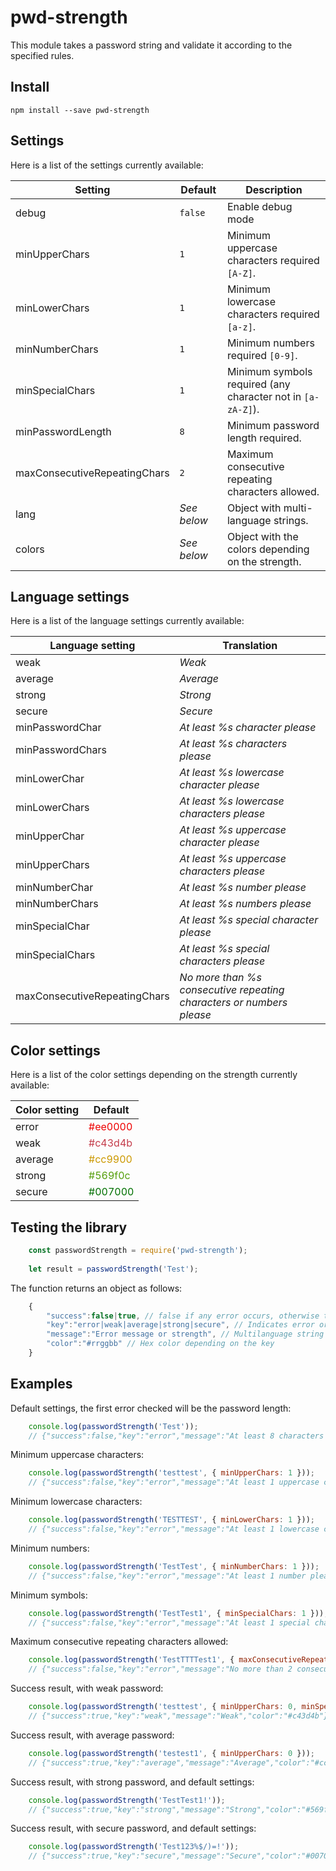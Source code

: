 pwd-strength
============

This module takes a password string and validate it according to the specified rules.


## Install

```
npm install --save pwd-strength
```

## Settings

Here is a list of the settings currently available:

Setting                      | Default     | Description
---------------------------- | ----------- | -------------------------------------------------------------
debug                        | `false`     | Enable debug mode
minUpperChars                | `1`         | Minimum uppercase characters required `[A-Z]`.
minLowerChars                | `1`         | Minimum lowercase characters required `[a-z]`.
minNumberChars               | `1`         | Minimum numbers required `[0-9]`.
minSpecialChars              | `1`         | Minimum symbols required (any character not in `[a-zA-Z]`).
minPasswordLength            | `8`         | Minimum password length required.
maxConsecutiveRepeatingChars | `2`         | Maximum consecutive repeating characters allowed.
lang                         | *See below* | Object with multi-language strings.
colors                       | *See below* | Object with the colors depending on the strength.

## Language settings

Here is a list of the language settings currently available:

Language setting             | Translation
---------------------------- | ------------------------------------------------------------------
weak                         | *Weak*
average                      | *Average*
strong                       | *Strong*
secure                       | *Secure*
minPasswordChar              | *At least %s character please*
minPasswordChars             | *At least %s characters please*
minLowerChar                 | *At least %s lowercase character please*
minLowerChars                | *At least %s lowercase characters please*
minUpperChar                 | *At least %s uppercase character please*
minUpperChars                | *At least %s uppercase characters please*
minNumberChar                | *At least %s number please*
minNumberChars               | *At least %s numbers please*
minSpecialChar               | *At least %s special character please*
minSpecialChars              | *At least %s special characters please*
maxConsecutiveRepeatingChars | *No more than %s consecutive repeating characters or numbers please*

## Color settings

Here is a list of the color settings depending on the strength currently available:

Color setting | Default
------------- | --------------------------------------------
error         | <span style="color:#ee0000;">#ee0000</span>
weak          | <span style="color:#c43d4b;">#c43d4b</span>
average       | <span style="color:#cc9900;">#cc9900</span>
strong        | <span style="color:#569f0c;">#569f0c</span>
secure        | <span style="color:#007000;">#007000</span>

## Testing the library

```js
    const passwordStrength = require('pwd-strength');
    
    let result = passwordStrength('Test');
```

The function returns an object as follows:

```js
    {
        "success":false|true, // false if any error occurs, otherwise true
        "key":"error|weak|average|strong|secure", // Indicates error or the strength
        "message":"Error message or strength", // Multilanguage string with the error message or strength
        "color":"#rrggbb" // Hex color depending on the key
    }
```

## Examples

Default settings, the first error checked will be the password length:

```js
    console.log(passwordStrength('Test'));
    // {"success":false,"key":"error","message":"At least 8 characters please","color":"#ee0000"}
```

Minimum uppercase characters:

```js
    console.log(passwordStrength('testtest', { minUpperChars: 1 }));
    // {"success":false,"key":"error","message":"At least 1 uppercase character please","color":"#ee0000"}
```

Minimum lowercase characters:

```js
    console.log(passwordStrength('TESTTEST', { minLowerChars: 1 }));
    // {"success":false,"key":"error","message":"At least 1 lowercase character please","color":"#ee0000"}
```

Minimum numbers:

```js
    console.log(passwordStrength('TestTest', { minNumberChars: 1 }));
    // {"success":false,"key":"error","message":"At least 1 number please","color":"#ee0000"}
```

Minimum symbols:

```js
    console.log(passwordStrength('TestTest1', { minSpecialChars: 1 }));
    // {"success":false,"key":"error","message":"At least 1 special character please","color":"#ee0000"}
```

Maximum consecutive repeating characters allowed:

```js
    console.log(passwordStrength('TestTTTTest1', { maxConsecutiveRepeatingChars: 2 }));
    // {"success":false,"key":"error","message":"No more than 2 consecutive repeating characters or numbers please","color":"#ee0000"}
```

Success result, with weak password:

```js
    console.log(passwordStrength('testtest', { minUpperChars: 0, minSpecialChars: 0 }));
    // {"success":true,"key":"weak","message":"Weak","color":"#c43d4b"}
```

Success result, with average password:

```js
    console.log(passwordStrength('testest1', { minUpperChars: 0 }));
    // {"success":true,"key":"average","message":"Average","color":"#cc9900"}
```

Success result, with strong password, and default settings:

```js
    console.log(passwordStrength('TestTest1!'));
    // {"success":true,"key":"strong","message":"Strong","color":"#569f0c"}
```

Success result, with secure password, and default settings:

```js
    console.log(passwordStrength('Test123%$/)=!'));
    // {"success":true,"key":"secure","message":"Secure","color":"#007000"}
```
